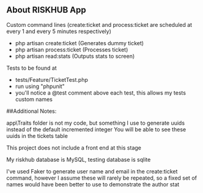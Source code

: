 ## About RISKHUB App

Custom command lines (create:ticket and process:ticket are scheduled at every 1 and every 5 minutes respectively)

- php artisan create:ticket (Generates dummy ticket)
- php artisan process:ticket (Processes ticket)
- php artisan read:stats (Outputs stats to screen)

Tests to be found at
- tests/Feature/TicketTest.php
- run using "phpunit"
- you'll notice a @test comment above each test, this allows my tests custom names

##Additional Notes:

app\Traits folder is not my code, but something I use to generate uuids instead of the default incremented integer
You will be able to see these uuids in the tickets table

This project does not include a front end at this stage

My riskhub database is MySQL, testing database is sqlite

I've used Faker to generate user name and email in the create:ticket command, however I assume these will rarely
be repeated, so a fixed set of names would have been better to use to demonstrate the author stat

